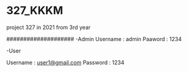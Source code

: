 # 327_KKKM
 project 327 in 2021 from 3rd year

####################
-Admin
Username : admin
Paaword : 1234

-User

Username : user1@gmail.com
Password : 1234
